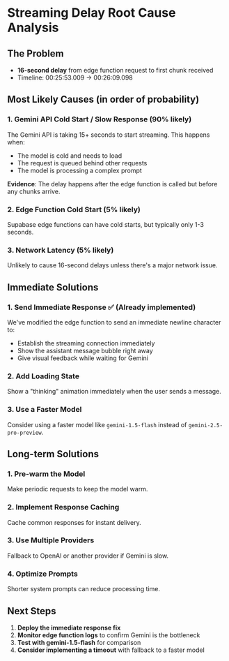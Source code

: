 # Streaming Delay Root Cause Analysis

## The Problem
- **16-second delay** from edge function request to first chunk received
- Timeline: 00:25:53.009 → 00:26:09.098

## Most Likely Causes (in order of probability)

### 1. **Gemini API Cold Start / Slow Response** (90% likely)
The Gemini API is taking 15+ seconds to start streaming. This happens when:
- The model is cold and needs to load
- The request is queued behind other requests
- The model is processing a complex prompt

**Evidence**: The delay happens after the edge function is called but before any chunks arrive.

### 2. **Edge Function Cold Start** (5% likely)
Supabase edge functions can have cold starts, but typically only 1-3 seconds.

### 3. **Network Latency** (5% likely)
Unlikely to cause 16-second delays unless there's a major network issue.

## Immediate Solutions

### 1. **Send Immediate Response** ✅ (Already implemented)
We've modified the edge function to send an immediate newline character to:
- Establish the streaming connection immediately
- Show the assistant message bubble right away
- Give visual feedback while waiting for Gemini

### 2. **Add Loading State**
Show a "thinking" animation immediately when the user sends a message.

### 3. **Use a Faster Model**
Consider using a faster model like `gemini-1.5-flash` instead of `gemini-2.5-pro-preview`.

## Long-term Solutions

### 1. **Pre-warm the Model**
Make periodic requests to keep the model warm.

### 2. **Implement Response Caching**
Cache common responses for instant delivery.

### 3. **Use Multiple Providers**
Fallback to OpenAI or another provider if Gemini is slow.

### 4. **Optimize Prompts**
Shorter system prompts can reduce processing time.

## Next Steps

1. **Deploy the immediate response fix**
2. **Monitor edge function logs** to confirm Gemini is the bottleneck
3. **Test with gemini-1.5-flash** for comparison
4. **Consider implementing a timeout** with fallback to a faster model 